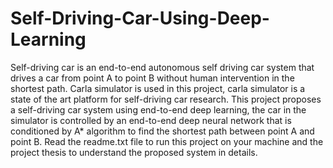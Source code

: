 # Self-Driving-Car-Using-Deep-Learning
Self-driving car is an end-to-end autonomous self driving car system that drives a car from point A to point B without human intervention in the shortest path. Carla simulator is used in this project, carla simulator is a state of the art platform for self-driving car research. This project proposes a self-driving car system using end-to-end deep learning, the car in the simulator is controlled by an end-to-end deep neural network that is conditioned by A* algorithm to find the shortest path between point A and point B. Read the readme.txt file to run this project on your machine and the project thesis to understand the proposed system in details.
